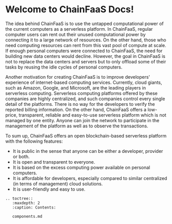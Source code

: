 # Welcome to ChainFaaS Docs!

The idea behind ChainFaaS is to use the untapped computational power of the current computers as a serverless platform. In ChainFaaS, regular computer users can rent out their unused computational power by connecting it to a large network of resources. On the other hand, those who need computing resources can rent from this vast pool of compute at scale. If enough personal computers were connected to ChainFaaS, the need for building new data centers would decline. However, the goal in ChainFaaS is not to replace the data centers and servers but to only offload some of their tasks by reusing the idle cycles of personal computers. 

Another motivation for creating ChainFaaS is to improve developers' experience of internet-based computing services. Currently, cloud giants, such as Amazon, Google, and Microsoft, are the leading players in serverless computing. Serverless computing platforms offered by these companies are highly centralized, and such companies control every single detail of the platforms. There is no way for the developers to verify the reported billing information. On the other hand, ChainFaaS offers a low-price, transparent, reliable and easy-to-use serverless platform which is not managed by one entity. Anyone can join the network to participate in the management of the platform as well as to observe the transactions.

To sum up, ChainFaaS offers an open blockchain-based serverless platform with the following features: 
* It is public in the sense that anyone can be either a developer, provider or both. 
* It is open and transparent to everyone.
* It is based on the excess computing power available on personal computers.
* It is affordable for developers, especially compared to similar centralized (in terms of management) cloud solutions.
* It is user-friendly and easy to use.


```eval_rst
.. toctree::
   :maxdepth: 2
   :caption: Contents:
   
   components.md
```
